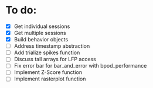 # To do:

- [x] Get individual sessions
- [x] Get multiple sessions
- [x] Build behavior objects
- [ ] Address timestamp abstraction
- [ ] Add trialize spikes function
- [ ] Discuss tall arrays for LFP access
- [ ] Fix error bar for bar_and_error with bpod_performance
- [ ] Implement Z-Score function
- [ ] Implement rasterplot function